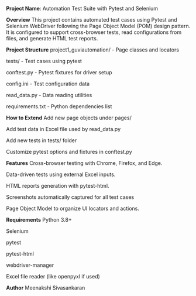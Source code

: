 **Project Name**: Automation Test Suite with Pytest and Selenium

**Overview**
This project contains automated test cases using Pytest and Selenium WebDriver following the Page Object Model (POM) design pattern.
It is configured to support cross-browser tests, read configurations from files, and generate HTML test reports.

**Project Structure**
project1_guviautomation/ - Page classes and locators

tests/ - Test cases using pytest

conftest.py - Pytest fixtures for driver setup

config.ini - Test configuration data

read_data.py - Data reading utilities

requirements.txt - Python dependencies list

**How to Extend**
Add new page objects under pages/

Add test data in Excel file used by read_data.py

Add new tests in tests/ folder

Customize pytest options and fixtures in conftest.py

**Features**
Cross-browser testing with Chrome, Firefox, and Edge.

Data-driven tests using external Excel inputs.

HTML reports generation with pytest-html.

Screenshots automatically captured for all test cases

Page Object Model to organize UI locators and actions.

**Requirements**
Python 3.8+

Selenium

pytest

pytest-html

webdriver-manager

Excel file reader (like openpyxl if used)



**Author**
 Meenakshi Sivasankaran

